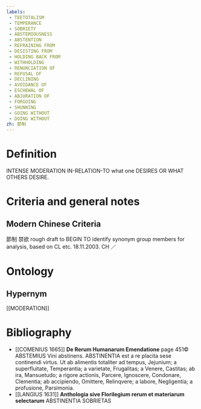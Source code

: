 ```yaml
---
labels: 
 - TEETOTALISM
 - TEMPERANCE
 - SOBRIETY
 - ABSTEMIOUSNESS
 - ABSTENTION
 - REFRAINING FROM
 - DESISTING FROM
 - HOLDING BACK FROM
 - WITHHOLDING
 - RENUNCIATION OF
 - REFUSAL OF
 - DECLINING
 - AVOIDANCE OF
 - ESCHEWAL OF
 - ABJURATION OF
 - FORGOING
 - SHUNNING
 - GOING WITHOUT
 - DOING WITHOUT
zh: 節制
---
```


# Definition
INTENSE MODERATION IN-RELATION-TO what one DESIRES OR WHAT OTHERS DESIRE.
# Criteria and general notes
## Modern Chinese Criteria
節制
禁欲
rough draft to BEGIN TO identify synonym group members for analysis, based on CL etc. 18.11.2003. CH ／
# Ontology

## Hypernym
[[MODERATION]]
# Bibliography
- [[COMENIUS 1665]]
**De Rerum Humanarum Emendatione** page 451©
ABSTEMIUS Vini abstinens.
ABSTINENTIA
est a re placita sese continendi virtus.
Ut ab alimentis totaliter ad tempus, Jejunium;
a superfluitate, Temperantia;
a varietate, Frugalitas; 
a Venere, Castitas;
ab ira, Mansuetudo;
a rigore actionis, Parcere, Ignoscere, Condonare, Clementia;
ab accipiendo, Omittere, Relinqvere;
a labore, Negligentia;
a profusione, Parsimonia.
- [[LANGIUS 1631]]
**Anthologia sive Florilegium rerum et materiarum selectarum** 
ABSTINENTIA
SOBRIETAS